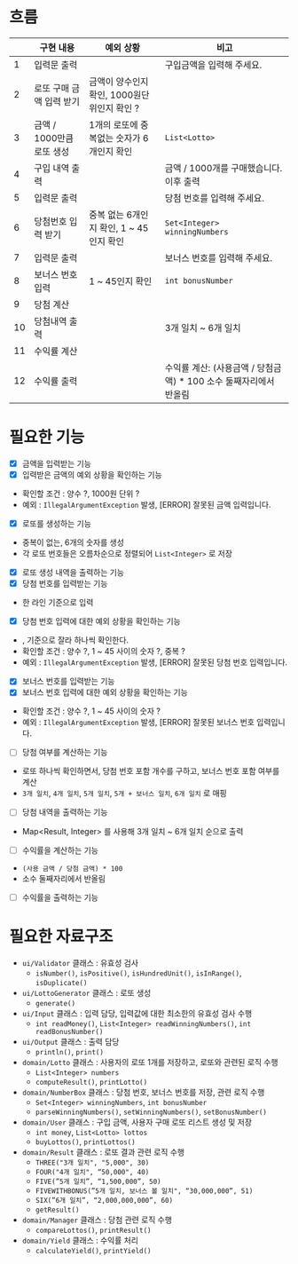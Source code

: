 # 흐름
|  | 구현 내용 | 예외 상황 | 비고                                        |
| --- | --- | --- |-------------------------------------------|
| 1 | 입력문 출력 |  | 구입금액을 입력해 주세요.                            |
| 2 | 로또 구매 금액 입력 받기 | 금액이 양수인지 확인, 1000원단위인지 확인 ? |                                           |
| 3 | 금액 / 1000만큼 로또 생성 | 1개의 로또에 중복없는 숫자가 6개인지 확인 | `List<Lotto>`                             |
| 4 | 구입 내역 출력 |  | 금액 / 1000개를 구매했습니다. 이후 출력                 |
| 5 | 입력문 출력 |  | 당첨 번호를 입력해 주세요.                           |
| 6 | 당첨번호 입력 받기 | 중복 없는 6개인지 확인, 1 ~ 45인지 확인 | `Set<Integer> winningNumbers`             |
| 7 | 입력문 출력 |  | 보너스 번호를 입력해 주세요.                          |
| 8 | 보너스 번호 입력 | 1 ~ 45인지 확인 | `int bonusNumber`                         |
| 9 | 당첨 계산 |  |                                           |
| 10 | 당첨내역 출력 |  | 3개 일치 ~ 6개 일치                             |
| 11 | 수익률 계산 |  |                                           |
| 12 | 수익률 출력 |  | 수익률 계산: (사용금액 / 당첨금액) * 100 소수 둘째자리에서 반올림 |

# 필요한 기능
- [x]  금액을 입력받는 기능
- [x]  입력받은 금액의 예외 상황을 확인하는 기능
  - 확인할 조건 : 양수 ?, 1000원 단위 ?
  - 예외 : `IllegalArgumentException` 발생, [ERROR] 잘못된 금액 입력입니다.
- [x]  로또를 생성하는 기능
  - 중복이 없는, 6개의 숫자를 생성
  - 각 로또 번호들은 오름차순으로 정렬되어 `List<Integer>` 로 저장
- [x]  로또 생성 내역을 출력하는 기능
- [x]  당첨 번호를 입력받는 기능
  - 한 라인 기준으로 입력
- [x]  당첨 번호 입력에 대한 예외 상황을 확인하는 기능
  - , 기준으로 잘라 하나씩 확인한다.
  - 확인할 조건 : 양수 ?, 1 ~ 45 사이의 숫자 ?, 중복 ?
  - 예외 : `IllegalArgumentException` 발생, [ERROR] 잘못된 당첨 번호 입력입니다.
- [x]  보너스 번호를 입력받는 기능
- [x]  보너스 번호 입력에 대한 예외 상황을 확인하는 기능
  - 확인할 조건 : 양수 ?, 1 ~ 45 사이의 숫자 ?
  - 예외 : `IllegalArgumentException` 발생, [ERROR] 잘못된 보너스 번호 입력입니다.
- [ ]  당첨 여부를 계산하는 기능
  - 로또 하나씩 확인하면서, 당첨 번호 포함 개수를 구하고, 보너스 번호 포함 여부를 계산
  - `3개 일치`, `4개 일치`, `5개 일치`, `5개 + 보너스 일치`, `6개 일치` 로 매핑
- [ ]  당첨 내역을 출력하는 기능
  - Map<Result, Integer> 를 사용해 3개 일치 ~ 6개 일치 순으로 출력
- [ ]  수익률을 계산하는 기능
  - `(사용 금액 / 당첨 금액) * 100`
  - 소수 둘째자리에서 반올림
- [ ]  수익률을 출력하는 기능

# 필요한 자료구조
- `ui/Validator` 클래스 : 유효성 검사
  - `isNumber()`, `isPositive()`, `isHundredUnit()`, `isInRange()`, `isDuplicate()`
- `ui/LottoGenerator` 클래스 : 로또 생성
  - `generate()`
- `ui/Input` 클래스 : 입력 담당, 입력값에 대한 최소한의 유효성 검사 수행
  - `int readMoney()`, `List<Integer> readWinningNumbers()`, `int readBonusNumber()`
- `ui/Output` 클래스 : 출력 담당
  - `println()`, `print()`
- `domain/Lotto` 클래스 : 사용자의 로또 1개를 저장하고, 로또와 관련된 로직 수행
  - `List<Integer> numbers`
  - `computeResult()`, `printLotto()`
- `domain/NumberBox` 클래스 : 당첨 번호, 보너스 번호를 저장, 관련 로직 수행
  - `Set<Integer> winningNumbers`, `int bonusNumber`
  - `parseWinningNumbers()`, `setWinningNumbers()`, `setBonusNumber()`
- `domain/User` 클래스 : 구입 금액, 사용자 구매 로또 리스트 생성 및 저장
  - `int money`, `List<Lotto> lottos`
  - `buyLottos()`, `printLottos()`
- `domain/Result` 클래스 : 로또 결과 관련 로직 수행
  - `THREE("3개 일치", "5,000", 30)`
  - `FOUR("4개 일치", “50,000", 40)`
  - `FIVE(”5개 일치”, “1,500,000”, 50)`
  - `FIVEWITHBONUS(”5개 일치, 보너스 볼 일치", “30,000,000”, 51)`
  - `SIX(”6개 일치”, “2,000,000,000”, 60)`
  - `getResult()`
- `domain/Manager` 클래스 : 당첨 관련 로직 수행
  - `compareLottos()`, `printResult()`
- `domain/Yield` 클래스 : 수익률 처리
  - `calculateYield()`, `printYield()`